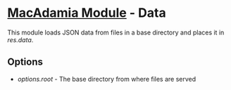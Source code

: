 # [MacAdamia Module](.) - Data

This module loads JSON data from files in a base directory and places it in *res.data*.

## Options

 * *options.root* - The base directory from where files are served

